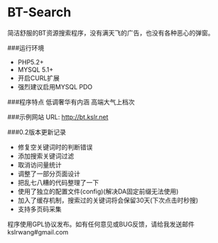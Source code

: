 BT-Search
=========
简洁舒服的BT资源搜索程序，没有满天飞的广告，也没有各种恶心的弹窗。

###运行环境
* PHP5.2+
* MYSQL 5.1+
* 开启CURL扩展
* 强烈建议启用MYSQL PDO

###程序特点
低调奢华有内涵 高端大气上档次

###示例网站
URL: http://bt.kslr.net

###0.2版本更新记录
* 修复空关键词时的判断错误
* 添加搜索关键词过滤
* 取消访问量统计
* 调整了一部分页面设计
* 把乱七八糟的代码整理了一下
* 使用了独立的配置文件(config)(解决DA固定前缀无法使用)
* 加入了缓存机制，搜索过的关键词将会保留30天(下次点击时秒搜)
* 支持多页码采集

程序使用GPL协议发布。如有任何意见或BUG反馈，请给我发送邮件 kslrwang#gmail.com
